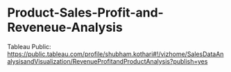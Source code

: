 # Product-Sales-Profit-and-Reveneue-Analysis
Tableau Public: https://public.tableau.com/profile/shubham.kothari#!/vizhome/SalesDataAnalysisandVisualization/RevenueProfitandProductAnalysis?publish=yes
